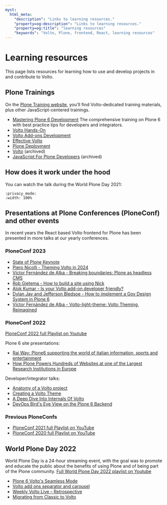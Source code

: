 ```yaml
---
myst:
  html_meta:
    "description": "Links to learning resources."
    "property=og:description": "Links to learning resources."
    "property=og:title": "learning resources"
    "keywords": "Volto, Plone, frontend, React, learning resources"
---
```


# Learning resources

This page lists resources for learning how to use and develop projects in and contribute to Volto.


## Plone Trainings

On the [Plone Training website](https://training.plone.org), you'll find Volto-dedicated training materials, plus other JavaScript-centered trainings.

-   [Mastering Plone 6 Development](https://training.plone.org/mastering-plone/)
    The comprehensive training on Plone 6 with best practice tips for developers and integrators.
-   [Volto Hands-On](https://training.plone.org/voltohandson/index.html)
-   [Volto Add-ons Development](https://training.plone.org/voltoaddons/index.html)
-   [Effective Volto](https://training.plone.org/effective-volto/index.html)
-   [Plone Deployment](https://training.plone.org/plone-deployment/index.html)
-   [Volto](https://2022.training.plone.org/volto/index.html) (archived)
-   [JavaScript For Plone Developers](https://2022.training.plone.org/javascript/index.html) (archived)


## How does it work under the hood

You can watch the talk during the World Plone Day 2021:

```{youtube} kHec4MXH8vo
:privacy_mode:
:width: 100%
```


## Presentations at Plone Conferences (PloneConf) and other events

In recent years the React based Volto frontend for Plone has been presented in more talks at our yearly conferences.


### PloneConf 2023

-   [State of Plone Keynote](https://www.youtube.com/watch?v=jl19wuC0wtw&%3Blist=PLGN9BI-OAQkSXMXVBXLWQAQr0AF2xM_NU&%3Bindex=1)
-   [Piero Nicolli - Theming Volto in 2024](https://www.youtube.com/watch?v=LkPOsIn1jYY&%3Blist=PLGN9BI-OAQkSXMXVBXLWQAQr0AF2xM_NU&%3Bindex=6)
-   [Víctor Fernández de Alba - Breaking boundaries: Plone as headless CMS](https://www.youtube.com/watch?v=43LVtjYyo28&list=PLGN9BI-OAQkSXMXVBXLWQAQr0AF2xM_NU&index=7)
-   [Rob Gietema - How to build a site using Nick](https://www.youtube.com/watch?v=ZbdYvNAnamM&list=PLGN9BI-OAQkSXMXVBXLWQAQr0AF2xM_NU&index=18)
-   [Alok Kumar - Is your Volto add-on developer friendly?](https://www.youtube.com/watch?v=E6fH3NhR2Hc&list=PLGN9BI-OAQkSXMXVBXLWQAQr0AF2xM_NU&index=20)
-   [Dylan Jay and Jefferson Bledsoe - How to implement a Gov Design System in Plone 6](https://www.youtube.com/watch?v=_XmKc7jNIE8&list=PLGN9BI-OAQkSXMXVBXLWQAQr0AF2xM_NU&index=25)
-   [Víctor Fernández de Alba - Volto-light-theme: Volto Theming, Reimagined](https://www.youtube.com/watch?v=t2X2NO62J-8)


### PloneConf 2022

[PloneConf 2022 full Playlist on Youtube](https://www.youtube.com/playlist?list=PLGN9BI-OAQkQxqQcCZeJefMC8XlA_qv3Z)

Plone 6 site presentations:

-   [Rai Way: Plone6 supporting the world of italian information, sports and entertainment](https://www.youtube.com/watch?v=hHHGlSjf5O4&list=PLGN9BI-OAQkQxqQcCZeJefMC8XlA_qv3Z)
-   [How Plone Powers Hundreds of Websites at one of the Largest Research Institutions in Europe](https://www.youtube.com/watch?v=bxWt-GEmPcc&%3Blist=PLGN9BI-OAQkQxqQcCZeJefMC8XlA_qv3Z)

Developer/integrator talks:

-   [Anatomy of a Volto project](https://www.youtube.com/watch?v=JtNufyFlgc8&list=PLGN9BI-OAQkQxqQcCZeJefMC8XlA_qv3Z)
-   [Creating a Volto Theme](https://www.youtube.com/watch?v=AMHN74Jr27Y&%3Blist=PLGN9BI-OAQkQxqQcCZeJefMC8XlA_qv3Z)
-   [A Deep Dive Into Internals Of Volto](https://www.youtube.com/watch?v=sMeTDRgp3uI&list=PLGN9BI-OAQkQxqQcCZeJefMC8XlA_qv3Z)
-   [DevOps Bird's Eye View on the Plone 6 Backend](https://www.youtube.com/watch?v=L5PvGwWC9P4&%3Blist=PLGN9BI-OAQkQxqQcCZeJefMC8XlA_qv3Z)


### Previous PloneConfs

-   [PloneConf 2021 full Playlist on YouTube](https://www.youtube.com/playlist?list=PLGN9BI-OAQkQDLQinBwdEXpebDTQCwdGi)
-   [PloneConf 2020 full Playlist on YouTube](https://www.youtube.com/playlist?list=PLGN9BI-OAQkTJPayNdKIZ8lLDm5RVOLV3)


## World Plone Day 2022

World Plone Day is a 24-hour streaming event, with the goal was to promote and educate the public about the benefits of using Plone and of being part of the Plone community. [Full World Plone Day 2022 playlist on Youtube](https://www.youtube.com/playlist?list=PLGN9BI-OAQkQmEqf6O8jeyoFY1b2hD1uL)

-   [Plone 6 Volto's Seamless Mode](https://www.youtube.com/watch?v=Mj8pHRBls-w&list=PLGN9BI-OAQkQmEqf6O8jeyoFY1b2hD1uL)
-   [Volto add ons separator and carousel](https://www.youtube.com/watch?v=eyTMI5TYcVg&list=PLGN9BI-OAQkQmEqf6O8jeyoFY1b2hD1uL)
-   [Weekly Volto Live – Retrospective](https://www.youtube.com/watch?v=WT6OjkSrB20&%3Blist=PLGN9BI-OAQkQmEqf6O8jeyoFY1b2hD1uL)
-   [Migrating from Classic to Volto](https://www.youtube.com/watch?v=09fg456T90s&list=PLGN9BI-OAQkQmEqf6O8jeyoFY1b2hD1uL)
